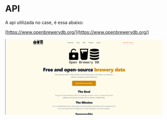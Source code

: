 # API

A api utilizada no case, é essa abaixo:

[https://www.openbrewerydb.org/](https://www.openbrewerydb.org/)

![API](../assets/img5_api.PNG)